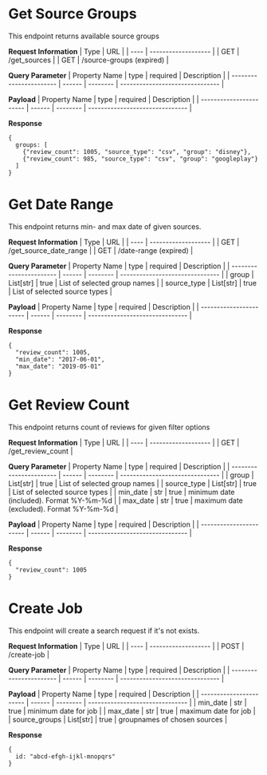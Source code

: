 # Get Source Groups
This endpoint returns available source groups

**Request Information**
| Type | URL                 |
| ---- | ------------------- |
| GET  | /get_sources        |
| GET  | /source-groups (expired)      |

**Query Parameter**
| Property Name           | type   | required | Description                     |
| ----------------------- | ------ | -------- | ------------------------------- |

**Payload**
| Property Name           | type   | required | Description                     |
| ----------------------- | ------ | -------- | ------------------------------- |

**Response**
```
{
  groups: [
    {"review_count": 1005, "source_type": "csv", "group": "disney"},
    {"review_count": 985, "source_type": "csv", "group": "googleplay"}
  ]
}
```


# Get Date Range
This endpoint returns min- and max date of given sources.

**Request Information**
| Type | URL                 |
| ---- | ------------------- |
| GET  | /get_source_date_range         |
| GET  | /date-range (expired)         |

**Query Parameter**
| Property Name           | type   | required | Description                     |
| ----------------------- | ------ | -------- | ------------------------------- |
| group                   | List[str] | true  | List of selected group names    |
| source_type             | List[str] | true  | List of selected source types   |

**Payload**
| Property Name           | type   | required | Description                     |
| ----------------------- | ------ | -------- | ------------------------------- |

**Response**
```
{
  "review_count": 1005,
  "min_date": "2017-06-01",
  "max_date": "2019-05-01"
}
```


# Get Review Count
This endpoint returns count of reviews for given filter options

**Request Information**
| Type | URL                 |
| ---- | ------------------- |
| GET  | /get_review_count   |

**Query Parameter**
| Property Name           | type   | required | Description                     |
| ----------------------- | ------ | -------- | ------------------------------- |
| group                   | List[str] | true  | List of selected group names    |
| source_type             | List[str] | true  | List of selected source types   |
| min_date                | str       | true  | minimum date (included). Format %Y-%m-%d   |
| max_date                | str       | true  | maximum date (excluded). Format %Y-%m-%d   |

**Payload**
| Property Name           | type   | required | Description                     |
| ----------------------- | ------ | -------- | ------------------------------- |

**Response**
```
{
  "review_count": 1005
}
```


# Create Job
This endpoint will create a search request if it's not exists.

**Request Information**
| Type | URL                 |
| ---- | ------------------- |
| POST | /create-job         |

**Query Parameter**
| Property Name           | type   | required | Description                     |
| ----------------------- | ------ | -------- | ------------------------------- |

**Payload**
| Property Name           | type   | required | Description                     |
| ----------------------- | ------ | -------- | ------------------------------- |
| min_date                | str    | true     | minimum date for job            |
| max_date                | str    | true     | maximum date for job            |
| source_groups           | List[str] | true  | groupnames of chosen sources    |

**Response**
```
{
  id: "abcd-efgh-ijkl-mnopqrs"
}
```
